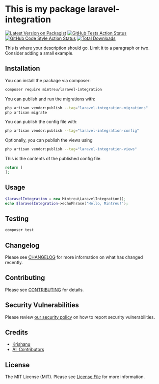 # This is my package laravel-integration

[![Latest Version on Packagist](https://img.shields.io/packagist/v/mintreu/laravel-integration.svg?style=flat-square)](https://packagist.org/packages/mintreu/laravel-integration)
[![GitHub Tests Action Status](https://img.shields.io/github/actions/workflow/status/mintreu/laravel-integration/run-tests.yml?branch=main&label=tests&style=flat-square)](https://github.com/mintreu/laravel-integration/actions?query=workflow%3Arun-tests+branch%3Amain)
[![GitHub Code Style Action Status](https://img.shields.io/github/actions/workflow/status/mintreu/laravel-integration/fix-php-code-style-issues.yml?branch=main&label=code%20style&style=flat-square)](https://github.com/mintreu/laravel-integration/actions?query=workflow%3A"Fix+PHP+code+styling"+branch%3Amain)
[![Total Downloads](https://img.shields.io/packagist/dt/mintreu/laravel-integration.svg?style=flat-square)](https://packagist.org/packages/mintreu/laravel-integration)



This is where your description should go. Limit it to a paragraph or two. Consider adding a small example.

## Installation

You can install the package via composer:

```bash
composer require mintreu/laravel-integration
```

You can publish and run the migrations with:

```bash
php artisan vendor:publish --tag="laravel-integration-migrations"
php artisan migrate
```

You can publish the config file with:

```bash
php artisan vendor:publish --tag="laravel-integration-config"
```

Optionally, you can publish the views using

```bash
php artisan vendor:publish --tag="laravel-integration-views"
```

This is the contents of the published config file:

```php
return [
];
```

## Usage

```php
$laravelIntegration = new Mintreu\LaravelIntegration();
echo $laravelIntegration->echoPhrase('Hello, Mintreu!');
```

## Testing

```bash
composer test
```

## Changelog

Please see [CHANGELOG](CHANGELOG.md) for more information on what has changed recently.

## Contributing

Please see [CONTRIBUTING](.github/CONTRIBUTING.md) for details.

## Security Vulnerabilities

Please review [our security policy](../../security/policy) on how to report security vulnerabilities.

## Credits

- [Krishanu](https://github.com/mintreu)
- [All Contributors](../../contributors)

## License

The MIT License (MIT). Please see [License File](LICENSE.md) for more information.
